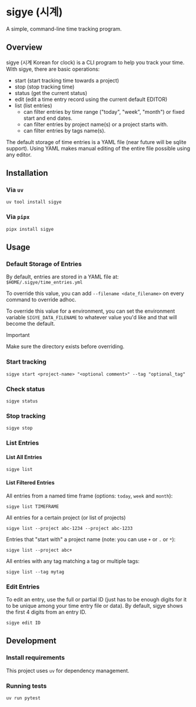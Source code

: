 # sigye (시계)

A simple, command-line time tracking program.

## Overview

sigye (시계 Korean for clock) is a CLI program to help you track your time. With sigye, there are basic operations:
* start (start tracking time towards a project)
* stop (stop tracking time)
* status (get the current status)
* edit (edit a time entry record using the current default EDITOR)
* list (list entries)
  * can filter entries by time range ("today", "week", "month") or fixed start and end dates.
  * can filter entries by project name(s) or a project starts with.
  * can filter entries by tags name(s).

The default storage of time entries is a YAML file (near future will be sqlite support). Using YAML makes manual editing of the entire file possible using any editor.

## Installation

### Via `uv`
```shell
uv tool install sigye
```

### Via `pipx`
```shell
pipx install sigye
```

## Usage

### Default Storage of Entries
By default, entries are stored in a YAML file at: `$HOME/.sigye/time_entries.yml`

To override this value, you can add `--filename <date_filename>` on every command to override adhoc.

To override this value for a environment, you can set the environment variable `SIGYE_DATA_FILENAME` to whatever value you'd like and that will become the default.

> [!IMPORTANT]  
> Make sure the directory exists before overriding.

### Start tracking
```shell
sigye start <project-name> "<optional comment>" --tag "optional_tag"
```

### Check status
```shell
sigye status
```

### Stop tracking
```shell
sigye stop
```

### List Entries
#### List All Entries
```shell
sigye list
```
#### List Filtered Entries

All entries from a named time frame (options: `today`, `week` and `month`):
```shell
sigye list TIMEFRAME
```

All entries for a certain project (or list of projects)
```shell
sigye list --project abc-1234 --project abc-1233
```

Entries that "start with" a project name (note: you can use `+` or `.` or `*`):
```
sigye list --project abc+
```

All entries with any tag matching a tag or multiple tags:
```
sigye list --tag mytag
```

### Edit Entries
To edit an entry, use the full or partial ID (just has to be enough digits for it to be unique among your time entry file or data). By default, sigye shows the first 4 digits from an entry ID.
```shell
sigye edit ID
```

## Development

### Install requirements

This project uses `uv` for dependency management.

### Running tests

```shell
uv run pytest
```
